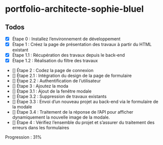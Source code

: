# portfolio-architecte-sophie-bluel

## Todos

- [x] Étape 0 : Installez l’environnement de développement
- [x] Étape 1 : Créez la page de présentation des travaux à partir du HTML existant
- [x] Étape 1.1 : Récupération des travaux depuis le back-end
- [x] Étape 1.2 : Réalisation du filtre des travaux
- [] Étape 2 : Codez la page de connexion
- [] Étape 2.1 : Intégration du design de la page de formulaire
- [] Étape 2.2 : Authentification de l’utilisateur
- [] Étape 3 : Ajoutez la moda
- [] Étape 3.1 : Ajout de la fenêtre modale
- [] Étape 3.2 : Suppression de travaux existants
- [] Étape 3.3 : Envoi d’un nouveau projet au back-end via le formulaire de la modale
- [] Étape 3.4 : Traitement de la réponse de l’API pour afficher dynamiquement la nouvelle image de la modale.
- [] Étape 4 : Vérifiez l’ensemble du projet et s’assurer du traitement des erreurs dans les formulaires

Progression : 31%
